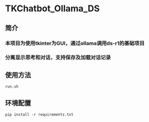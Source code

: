 # TKChatbot_Ollama_DS

## 简介
### 本项目为使用tkinter为GUI，通过ollama调用ds-r1的基础项目
### 分离显示思考和对话，支持保存及加载对话记录
## 使用方法
```
run.sh
```
## 环境配置
```
pip install -r requirements.txt
```
